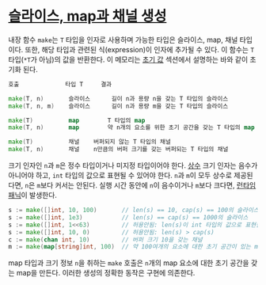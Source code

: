 # [슬라이스, map과 채널 생성](#making_slices,_maps_and_channels)

내장 함수 `make`는 `T` 타입을 인자로 사용하며 가능한 타입은 슬라이스, map, 채널 타입이다.  또한, 해당 타입과 관련된 식(expression)이 인자에 추가될 수 있다. 이 함수는 `T` 타입(`*T`가 아님)의 값을 반환한다. 이 메모리는 [초기 값](/Program%20initialization%20and%20execution/the_zero_value.html) 섹션에서 설명하는 바와 같이 초기화 된다.

```go
호출             타입 T     결과

make(T, n)       슬라이스      길이 n과 용량 n을 갖는 T 타입의 슬라이스
make(T, n, m)    슬라이스      길이 n과 용량 m을 갖는 T 타입의 슬라이스

make(T)          map        T 타입의 map
make(T, n)       map        약 n개의 요소를 위한 초기 공간을 갖는 T 타입의 map

make(T)          채널    버퍼되지 않는 T 타입의 채널
make(T, n)       채널    n만큼의 버퍼 크기를 갖는 버퍼되는 T 타입의 채널
```

크기 인자인 `n`과 `m`은 정수 타입이거나 미지정 타입이어야 한다. [상수](/Constants/) 크기 인자는 음수가 아니어야 하고, `int` 타입의 값으로 표현될 수 있어야 한다. `n`과 `m`이 모두 상수로 제공된다면, `n`은 `m`보다 커서는 안된다. 실행 시간 동안에 `n`이 음수이거나 `m`보다 크다면, [런타임 패닉](/Run-time%20panics/)이 발생한다.

```go
s := make([]int, 10, 100)       // len(s) == 10, cap(s) == 100의 슬라이스
s := make([]int, 1e3)           // len(s) == cap(s) == 1000의 슬라이스
s := make([]int, 1<<63)         // 허용안됨: len(s)이 int 타입의 값으로 표현될 수 없음
s := make([]int, 10, 0)         // 허용안됨: len(s) > cap(s)
c := make(chan int, 10)         // 버퍼 크기 10을 갖는 채널
m := make(map[string]int, 100)  // 약 100여개의 요소에 대한 초기 공간이 있는 map
```

map 타입과 크기 정보 `n`을 취하는 `make` 호출은 `n`개의 map 요소에 대한 초기 공간을 갖는 map을 만든다. 이러한 생성의 정확한 동작은 구현에 의존한다.
